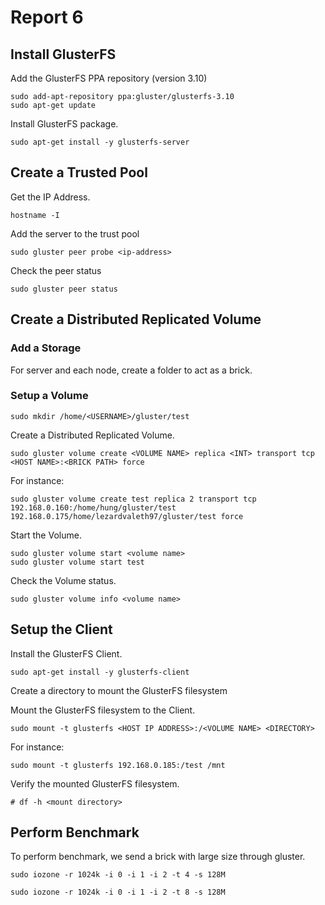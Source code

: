 # Report 6

## Install GlusterFS

Add the GlusterFS PPA repository (version 3.10)

```
sudo add-apt-repository ppa:gluster/glusterfs-3.10
sudo apt-get update
```

Install GlusterFS package.

```
sudo apt-get install -y glusterfs-server
```


## Create a Trusted Pool

Get the IP Address.

```
hostname -I
```

Add the server to the trust pool

```
sudo gluster peer probe <ip-address>
```

Check the peer status

```
sudo gluster peer status
```

## Create a Distributed Replicated Volume

### Add a Storage

For server and each node, create a folder to act as a brick.

### Setup a Volume

```
sudo mkdir /home/<USERNAME>/gluster/test
```

Create a Distributed Replicated Volume.

```
sudo gluster volume create <VOLUME NAME> replica <INT> transport tcp <HOST NAME>:<BRICK PATH> force
```

For instance:

```
sudo gluster volume create test replica 2 transport tcp 192.168.0.160:/home/hung/gluster/test 192.168.0.175/home/lezardvaleth97/gluster/test force
```
Start the Volume.

```
sudo gluster volume start <volume name>
sudo gluster volume start test
```

Check the Volume status.
```
sudo gluster volume info <volume name>
```

## Setup the Client

Install the GlusterFS Client.

```
sudo apt-get install -y glusterfs-client
```

Create a directory to mount the GlusterFS filesystem

Mount the GlusterFS filesystem to the Client.

```
sudo mount -t glusterfs <HOST IP ADDRESS>:/<VOLUME NAME> <DIRECTORY>
```

For instance:

```
sudo mount -t glusterfs 192.168.0.185:/test /mnt
```

Verify the mounted GlusterFS filesystem.

```
# df -h <mount directory>
```
## Perform Benchmark

To perform benchmark, we send a brick with large size through gluster.
    
```    
sudo iozone -r 1024k -i 0 -i 1 -i 2 -t 4 -s 128M
```

```
sudo iozone -r 1024k -i 0 -i 1 -i 2 -t 8 -s 128M
```
